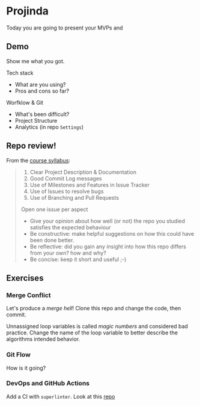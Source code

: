 # Projinda
Today you are going to present your MVPs and 

## Demo
Show me what you got.

Tech stack
- What are you using?
- Pros and cons so far?

Worfklow & Git
- What's been difficult?
- Project Structure
- Analytics (in repo `Settings`)

## Repo review!
From the [course syllabus](https://canvas.kth.se/courses/31105/assignments/205196):

> 1. Clear Project Description & Documentation
> 2. Good Commit Log messages
> 3. Use of Milestones and Features in Issue Tracker
> 4. Use of Issues to resolve bugs
> 5. Use of Branching and Pull Requests
>
> Open one issue per aspect
> * Give your opinion about how well (or not) the repo you studied satisfies the expected behaviour
> * Be constructive: make helpful suggestions on how this could have been done better.
> * Be reflective: did you gain any insight into how this repo differs from your own? how and why?
> * Be concise: keep it short and useful ;-)


## Exercises

### Merge Conflict
Let's produce a *merge hell*! Clone this repo and change the code, then commit. 

Unnassigned loop variables is called *magic numbers* and considered bad practice. Change the name of the loop variable to better describe the algorithms intended behavior. 

### Git Flow
How is it going?

### DevOps and GitHub Actions
Add a CI with `superlinter`. Look at this [repo](https://github.com/github/super-linter)
